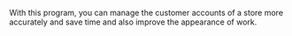 
With this program, you can manage the customer accounts of a store more accurately and save time and also improve the appearance of work.
